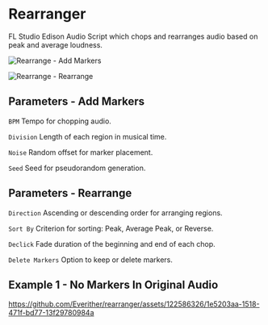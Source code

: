 # Rearranger
 FL Studio Edison Audio Script which chops and rearranges audio based on peak and average loudness.


![Rearrange - Add Markers](https://github.com/Everither/rearranger/assets/122586326/af03990c-1ce0-4baa-87f2-b5b4baecd29b)


![Rearrange - Rearrange](https://github.com/Everither/rearranger/assets/122586326/a22d78ae-655f-4365-a8be-88613d94d717)

 

## Parameters - Add Markers
 
`BPM` Tempo for chopping audio. 

`Division` Length of each region in musical time. 

`Noise` Random offset for marker placement. 

`Seed` Seed for pseudorandom generation.

## Parameters - Rearrange

`Direction` Ascending or descending order for arranging regions. 

`Sort By` Criterion for sorting: Peak, Average Peak, or Reverse. 

`Declick` Fade duration of the beginning and end of each chop.

`Delete Markers` Option to keep or delete markers.

## Example 1 - No Markers In Original Audio



https://github.com/Everither/rearranger/assets/122586326/1e5203aa-1518-471f-bd77-13f29780984a


